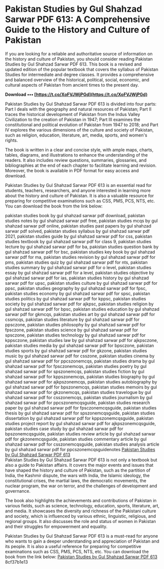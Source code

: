 
 
# Pakistan Studies by Gul Shahzad Sarwar PDF 613: A Comprehensive Guide to the History and Culture of Pakistan
 
If you are looking for a reliable and authoritative source of information on the history and culture of Pakistan, you should consider reading Pakistan Studies by Gul Shahzad Sarwar PDF 613. This book is a revised and updated edition of the popular textbook that covers the syllabus of Pakistan Studies for intermediate and degree classes. It provides a comprehensive and balanced overview of the historical, political, social, economic, and cultural aspects of Pakistan from ancient times to the present day.
 
**Download ••• [https://t.co/XoFVJWjPGd](https://t.co/XoFVJWjPGd)**


 
Pakistan Studies by Gul Shahzad Sarwar PDF 613 is divided into four parts: Part I deals with the geography and natural resources of Pakistan; Part II traces the historical development of Pakistan from the Indus Valley Civilization to the creation of Pakistan in 1947; Part III examines the constitutional and political evolution of Pakistan from 1947 to 2018; and Part IV explores the various dimensions of the culture and society of Pakistan, such as religion, education, literature, art, media, sports, and women's rights.
 
The book is written in a clear and concise style, with ample maps, charts, tables, diagrams, and illustrations to enhance the understanding of the readers. It also includes review questions, summaries, glossaries, and bibliographies at the end of each chapter to facilitate learning and revision. Moreover, the book is available in PDF format for easy access and download.
 
Pakistan Studies by Gul Shahzad Sarwar PDF 613 is an essential read for students, teachers, researchers, and anyone interested in learning more about the history and culture of Pakistan. It is also a valuable resource for preparing for competitive examinations such as CSS, PMS, PCS, NTS, etc. You can download the book from the link below:
 
pakistan studies book by gul shahzad sarwar pdf download,  pakistan studies notes by gul shahzad sarwar pdf free,  pakistan studies mcqs by gul shahzad sarwar pdf online,  pakistan studies past papers by gul shahzad sarwar pdf solved,  pakistan studies syllabus by gul shahzad sarwar pdf 2021,  pakistan studies guide by gul shahzad sarwar pdf for css,  pakistan studies textbook by gul shahzad sarwar pdf for class 9,  pakistan studies lecture by gul shahzad sarwar pdf for ba,  pakistan studies question bank by gul shahzad sarwar pdf for bsc,  pakistan studies key book by gul shahzad sarwar pdf for ma,  pakistan studies revision by gul shahzad sarwar pdf for pms,  pakistan studies quiz by gul shahzad sarwar pdf for nts,  pakistan studies summary by gul shahzad sarwar pdf for o level,  pakistan studies essay by gul shahzad sarwar pdf for a level,  pakistan studies objective by gul shahzad sarwar pdf for ias,  pakistan studies history by gul shahzad sarwar pdf for upsc,  pakistan studies culture by gul shahzad sarwar pdf for ppsc,  pakistan studies geography by gul shahzad sarwar pdf for fpsc,  pakistan studies economy by gul shahzad sarwar pdf for spsc,  pakistan studies politics by gul shahzad sarwar pdf for kppsc,  pakistan studies society by gul shahzad sarwar pdf for ajkpsc,  pakistan studies religion by gul shahzad sarwar pdf for bpsc,  pakistan studies education by gul shahzad sarwar pdf for gkmcqs,  pakistan studies art by gul shahzad sarwar pdf for cssmcqs,  pakistan studies literature by gul shahzad sarwar pdf for ppsczone,  pakistan studies philosophy by gul shahzad sarwar pdf for fpsczone,  pakistan studies science by gul shahzad sarwar pdf for spsczone,  pakistan studies technology by gul shahzad sarwar pdf for kppsczone,  pakistan studies law by gul shahzad sarwar pdf for ajkpsczone,  pakistan studies media by gul shahzad sarwar pdf for bpsczone,  pakistan studies sports by gul shahzad sarwar pdf for gkzone,  pakistan studies music by gul shahzad sarwar pdf for csszone,  pakistan studies cinema by gul shahzad sarwar pdf for ppcszonemcqs,  pakistan studies drama by gul shahzad sarwar pdf for fpsczonemcqs,  pakistan studies poetry by gul shahzad sarwar pdf for spszonemcqs,  pakistan studies fiction by gul shahzad sarwar pdf for kppszonemcqs,  pakistan studies biography by gul shahzad sarwar pdf for ajkpszonemcqs,  pakistan studies autobiography by gul shahzad sarwar pdf for bpszonemcqs,  pakistan studies memoirs by gul shahzad sarwar pdf for gkzonemcqs,  pakistan studies travelogue by gul shahzad sarwar pdf for csszonemcqs,  pakistan studies journalism by gul shahzad sarwar pdf for ppcszonemcqsguide,  pakistan studies research paper by gul shahzad sarwar pdf for fpsczonemcqsguide,  pakistan studies thesis by gul shahzad sarwar pdf for spszonemcqsguide,  pakistan studies dissertation by gul shahzad sarwar pdf for kppszonemcqsguide,  pakistan studies project report by gul shahzad sarwar pdf for ajkpszonemcqsguide,  pakistan studies case study by gul shahzad sarwar pdf for bpszonemcqsguide,  pakistan studies review article by gul shahzad sarwar pdf for gkzonemcqsguide,  pakistan studies commentary article by gul shahzad sarwar pdf for csszonemcqsguide,  pakistan studies analysis article by gul shahzad sarwar pdf for ppcszonemcqsguidenotes
 [Pakistan Studies by Gul Shahzad Sarwar PDF 613](https://www.pdfdrive.com/pakistan-studies-by-gul-shahzad-sarwar-pdf-613-e199472839.html)  
Pakistan Studies by Gul Shahzad Sarwar PDF 613 is not only a textbook but also a guide to Pakistan affairs. It covers the major events and issues that have shaped the history and culture of Pakistan, such as the partition of India, the Kashmir dispute, the wars with India, the Islamic ideology, the constitutional crises, the martial laws, the democratic movements, the nuclear program, the war on terror, and the challenges of development and governance.
 
The book also highlights the achievements and contributions of Pakistan in various fields, such as science, technology, education, sports, literature, art, and media. It showcases the diversity and richness of the Pakistani culture and society, which is influenced by various ethnic, linguistic, religious, and regional groups. It also discusses the role and status of women in Pakistan and their struggles for empowerment and equality.
 
Pakistan Studies by Gul Shahzad Sarwar PDF 613 is a must-read for anyone who wants to gain a deeper understanding and appreciation of Pakistan and its people. It is also a useful reference for preparing for competitive examinations such as CSS, PMS, PCS, NTS, etc. You can download the book from the link below:
 [Pakistan Studies by Gul Shahzad Sarwar PDF 613](https://www.pdfdrive.com/pakistan-studies-by-gul-shahzad-sarwar-pdf-613-e199472839.html) 8cf37b1e13
 
